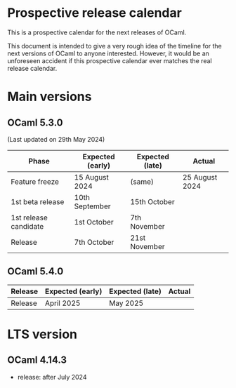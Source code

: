 # Prospective release calendar

This is a prospective calendar for the next releases of OCaml.

This document is intended to give a very rough idea of the timeline for the next
versions of OCaml to anyone interested. However, it would be an unforeseen
accident if this prospective calendar ever matches the real release calendar.


# Main versions

## OCaml 5.3.0
(Last updated on 29th May 2024)

|    Phase              | Expected (early) | Expected (late) | Actual           |
|-----------------------|------------------|-----------------|------------------|
| Feature freeze        | 15 August 2024   | (same)          | 25 August 2024   |
| 1st beta release      | 10th September   | 15th October    |                  |
| 1st release candidate | 1st October      | 7th November    |                  |
| Release               | 7th October      | 21st November   |                  |

## OCaml 5.4.0

|    Release            | Expected (early) | Expected (late)  | Actual      |
|-----------------------|------------------|------------------|-------------|
| Release               | April 2025       |  May 2025        |             |

# LTS version

## OCaml 4.14.3

- release: after July 2024
